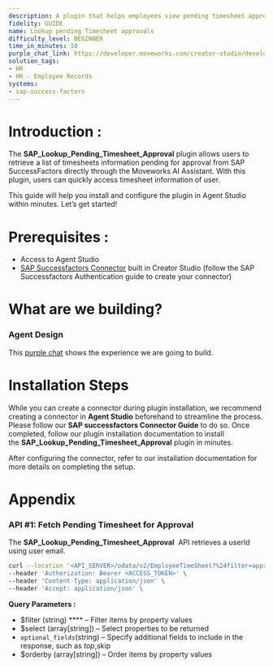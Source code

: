 ```yaml
---
description: A plugin that helps employees view pending timesheet approvals.
fidelity: GUIDE
name: Lookup pending Timesheet approvals
difficulty_level: BEGINNER
time_in_minutes: 10
purple_chat_link: https://developer.moveworks.com/creator-studio/developer-tools/purple-chat/?conversation=%7B%22messages%22%3A%5B%7B%22parts%22%3A%5B%7B%22richText%22%3A%22Hey+Copilot%2C+can+you+show+me+my+pending+timesheet+approvals%3F%22%7D%5D%2C%22role%22%3A%22user%22%7D%2C%7B%22parts%22%3A%5B%7B%22richText%22%3A%22%3Cp%3ELet+me+fetch+your+pending+timesheet+approvals.%3C%2Fp%3E%22%7D%5D%2C%22role%22%3A%22assistant%22%7D%2C%7B%22parts%22%3A%5B%7B%22richText%22%3A%22Here+are+your+pending+timesheet+approvals%3A%22%7D%2C%7B%22apiBlock%22%3A%7B%22code%22%3A%22Employee+Name%5CnJohn+Doe%5CnEmily+Smith%5CnMichael+Brown%5Cn%5CnWeek+Ending%5Cn01%2F15%2F2023%5Cn01%2F15%2F2023%5Cn01%2F15%2F2023%5Cn%5CnHours+Submitted%5Cn40%5Cn38%5Cn42%5Cn%5CnStatus%5CnPending%5CnPending%5CnPending%22%2C%22title%22%3A%22Pending+Timesheet+Approvals%22%2C%22connectorName%22%3A%22sap-success-factors%22%7D%7D%2C%7B%22richText%22%3A%22Would+you+like+to+approve+any+of+these+timesheets+now%2C+or+do+you+need+more+details+on+a+specific+one%3F%22%7D%5D%2C%22role%22%3A%22assistant%22%7D%2C%7B%22parts%22%3A%5B%7B%22richText%22%3A%22Can+you+show+me+more+details+for+John+Doe%27s+timesheet%3F%22%7D%5D%2C%22role%22%3A%22user%22%7D%2C%7B%22parts%22%3A%5B%7B%22richText%22%3A%22Sure%21+Here+are+the+details+for+John+Doe%27s+timesheet+ending+on+01%2F15%2F2023%3A%22%7D%2C%7B%22apiBlock%22%3A%7B%22code%22%3A%22Date%5Cn01%2F09%2F2023%5Cn01%2F10%2F2023%5Cn01%2F11%2F2023%5Cn01%2F12%2F2023%5Cn01%2F13%2F2023%5Cn%5CnHours+Logged%5Cn8%5Cn8%5Cn8%5Cn8%5Cn8%5Cn%5CnDescription%5CnProject+A+-+Development%5CnProject+A+-+Development%5CnProject+B+-+Meetings%5CnProject+B+-+Research%5CnProject+A+-+Testing%22%2C%22title%22%3A%22John+Doe+Timesheet+Details%22%2C%22connectorName%22%3A%22sap-success-factors%22%7D%7D%2C%7B%22richText%22%3A%22Would+you+like+to+approve+or+reject+this+timesheet%2C+or+do+you+need+further+assistance%3F%22%7D%2C%7B%22buttons%22%3A%5B%7B%22buttonText%22%3A%22Approve%22%2C%22style%22%3A%22filled%22%7D%2C%7B%22buttonText%22%3A%22Reject%22%2C%22style%22%3A%22outlined%22%7D%5D%7D%5D%2C%22role%22%3A%22assistant%22%7D%5D%7D
solution_tags:
- HR
- HR - Employee Records
systems:
- sap-success-factors
---
```


# **Introduction :**

The **SAP_Lookup_Pending_Timesheet_Approval** plugin allows users to retrieve a list of timesheets information pending for approval from SAP SuccessFactors directly through the Moveworks AI Assistant. With this plugin, users can quickly access timesheet information of user.

This guide will help you install and configure the plugin in Agent Studio within minutes. Let’s get started!

# **Prerequisites :**

- Access to Agent Studio
- [SAP Successfactors Connector](https://developer.moveworks.com/creator-studio/resources/connector/?id=sap-success-factors&commit_id=21f2fb0f5f2b0852c62a72235121cd8d78d6b46b;) built in Creator Studio (follow the SAP Successfactors Authentication guide to create your connector)

# **What are we building?**

### **Agent Design**

This [purple chat](https://developer.moveworks.com/creator-studio/developer-tools/purple-chat/?conversation=%7B%22messages%22%3A%5B%7B%22parts%22%3A%5B%7B%22richText%22%3A%22Hey+Copilot%2C+can+you+show+me+my+pending+timesheet+approvals%3F%22%7D%5D%2C%22role%22%3A%22user%22%7D%2C%7B%22parts%22%3A%5B%7B%22richText%22%3A%22%3Cp%3ELet+me+fetch+your+pending+timesheet+approvals.%3C%2Fp%3E%22%7D%5D%2C%22role%22%3A%22assistant%22%7D%2C%7B%22parts%22%3A%5B%7B%22richText%22%3A%22Here+are+your+pending+timesheet+approvals%3A%22%7D%2C%7B%22apiBlock%22%3A%7B%22code%22%3A%22Employee+Name%5CnJohn+Doe%5CnEmily+Smith%5CnMichael+Brown%5Cn%5CnWeek+Ending%5Cn01%2F15%2F2023%5Cn01%2F15%2F2023%5Cn01%2F15%2F2023%5Cn%5CnHours+Submitted%5Cn40%5Cn38%5Cn42%5Cn%5CnStatus%5CnPending%5CnPending%5CnPending%22%2C%22title%22%3A%22Pending+Timesheet+Approvals%22%2C%22connectorName%22%3A%22sap-success-factors%22%7D%7D%2C%7B%22richText%22%3A%22Would+you+like+to+approve+any+of+these+timesheets+now%2C+or+do+you+need+more+details+on+a+specific+one%3F%22%7D%5D%2C%22role%22%3A%22assistant%22%7D%2C%7B%22parts%22%3A%5B%7B%22richText%22%3A%22Can+you+show+me+more+details+for+John+Doe%27s+timesheet%3F%22%7D%5D%2C%22role%22%3A%22user%22%7D%2C%7B%22parts%22%3A%5B%7B%22richText%22%3A%22Sure%21+Here+are+the+details+for+John+Doe%27s+timesheet+ending+on+01%2F15%2F2023%3A%22%7D%2C%7B%22apiBlock%22%3A%7B%22code%22%3A%22Date%5Cn01%2F09%2F2023%5Cn01%2F10%2F2023%5Cn01%2F11%2F2023%5Cn01%2F12%2F2023%5Cn01%2F13%2F2023%5Cn%5CnHours+Logged%5Cn8%5Cn8%5Cn8%5Cn8%5Cn8%5Cn%5CnDescription%5CnProject+A+-+Development%5CnProject+A+-+Development%5CnProject+B+-+Meetings%5CnProject+B+-+Research%5CnProject+A+-+Testing%22%2C%22title%22%3A%22John+Doe+Timesheet+Details%22%2C%22connectorName%22%3A%22sap-success-factors%22%7D%7D%2C%7B%22richText%22%3A%22Would+you+like+to+approve+or+reject+this+timesheet%2C+or+do+you+need+further+assistance%3F%22%7D%2C%7B%22buttons%22%3A%5B%7B%22buttonText%22%3A%22Approve%22%2C%22style%22%3A%22filled%22%7D%2C%7B%22buttonText%22%3A%22Reject%22%2C%22style%22%3A%22outlined%22%7D%5D%7D%5D%2C%22role%22%3A%22assistant%22%7D%5D%7D) shows the experience we are going to build.

# **Installation Steps**

While you can create a connector during plugin installation, we recommend creating a connector in **Agent Studio** beforehand to streamline the process. Please follow our **SAP successfactors Connector Guide** to do so. Once completed, follow our plugin installation documentation to install the **SAP_Lookup_Pending_Timesheet_Approval** plugin in minutes.

After configuring the connector, refer to our installation documentation for more details on completing the setup.

# **Appendix**

### **API #1: Fetch Pending Timesheet for Approval**

The **SAP_Lookup_Pending_Timesheet_Approval**  API retrieves a userId using user email.

```bash
curl --location '<API_SERVER>/odata/v2/EmployeeTimeSheet?%24filter=approvalStatus%20eq%20%27PENDING_APPROVAL%27&%24select=approvalStatus%2Cperiod%2CrecordedHoursAndMinutes%2CplannedHoursAndMinutes%2CexternalCode%2CuserId%2CendDate&%24orderby=startDate%20desc' \
--header 'Authorization: Bearer <ACCESS_TOKEN>' \
--header 'Content-Type: application/json' \
--header 'Accept: application/json' \
```

**Query Parameters :**

- $filter (string) **** – Filter items by property values
- $select (array[string]) – Select properties to be returned
- `optional_fields`(string) – Specify additional fields to include in the response, such as $top,$skip
- $orderby (array[string]) – Order items by property values